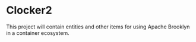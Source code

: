 Clocker2
=======

This project will contain entities and other items for using Apache Brooklyn in a container ecosystem.

